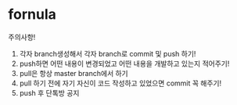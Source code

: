 # fornula

주의사항!

1. 각자 branch생성해서 각자 branch로 commit 및 push 하기!
2. push하면 어떤 내용이 변경되었고 어떤 내용을 개발하고 있는지 적어주기!
3. pull은 항상 master branch에서 하기
4. pull 하기 전에 자기 자신이 코드 작성하고 있었으면 commit 꼭 해주기!
5. push 후 단톡방 공지
